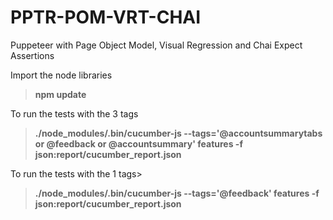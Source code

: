 # PPTR-POM-VRT-CHAI
Puppeteer with Page Object Model, Visual Regression and Chai Expect Assertions

Import the node libraries
>__npm update__

To run the tests with the 3 tags
>__./node_modules/.bin/cucumber-js --tags='@accountsummarytabs or @feedback or @accountsummary'  features -f json:report/cucumber_report.json__

To run the tests with the 1 tags>
>__./node_modules/.bin/cucumber-js --tags='@feedback'  features -f json:report/cucumber_report.json__
